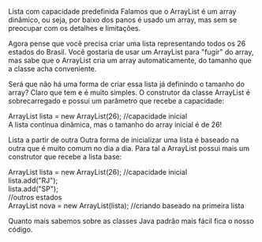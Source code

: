 Lista com capacidade predefinida
Falamos que o ArrayList é um array dinâmico, ou seja, por baixo dos panos é usado um array, mas sem se preocupar com os detalhes e limitações.

Agora pense que você precisa criar uma lista representando todos os 26 estados do Brasil. Você gostaria de usar um ArrayList para "fugir" do array, mas sabe que o ArrayList cria um array automaticamente, do tamanho que a classe acha conveniente.

Será que não há uma forma de criar essa lista já definindo o tamanho do array? Claro que tem e é muito simples. O construtor da classe ArrayList é sobrecarregado e possui um parâmetro que recebe a capacidade:

ArrayList lista = new ArrayList(26); //capacidade inicial<br>
A lista continua dinâmica, mas o tamanho do array inicial é de 26!

Lista a partir de outra
Outra forma de inicializar uma lista é baseado na outra que é muito comum no dia a dia. Para tal a ArrayList possui mais um construtor que recebe a lista base:

ArrayList lista = new ArrayList(26); //capacidade inicial<br>
lista.add("RJ");<br>
lista.add("SP");<br>
//outros estados<br>
ArrayList nova = new ArrayList(lista); //criando baseado na primeira lista<br>

Quanto mais sabemos sobre as classes Java padrão mais fácil fica o nosso código.
